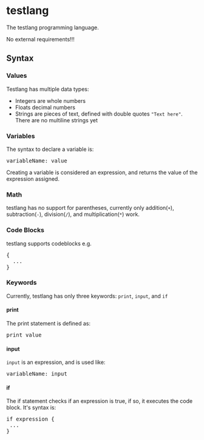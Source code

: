# testlang

The testlang programming language.

No external requirements!!!

## Syntax

### Values

Testlang has multiple data types:
  - Integers are whole numbers
  - Floats decimal numbers
  - Strings are pieces of text, defined with double quotes `"Text here"`. There are no multiline strings yet

### Variables

The syntax to declare a variable is:
<pre>
variableName: value
</pre>

Creating a variable is considered an expression, and returns the value of the expression assigned.

### Math
testlang has no support for parentheses, currently only addition(`+`), subtraction(`-`), division(`/`), and multiplication(`*`) work.

### Code Blocks

testlang supports codeblocks e.g. 
<pre>
{
  ...
}
</pre>

### Keywords

Currently, testlang has only three keywords: `print`, `input`, and `if`

#### print

The print statement is defined as:
<pre>
print value
</pre>

#### input

`input` is an expression, and is used like:
<pre>
variableName: input
</pre>

#### if

The if statement checks if an expression is true, if so, it executes the code block. It's syntax is:
<pre>
if expression {
 ...
}
</pre>
